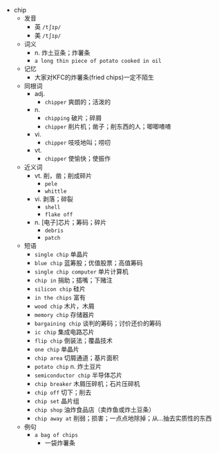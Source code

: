 - chip
  - 发音
    - 英 `/tʃɪp/`
    - 美 `/tʃɪp/`
  - 词义
    - n. 炸土豆条；炸薯条
    - `a long thin piece of potato cooked in oil`
  - 记忆
    - 大家对KFC的炸薯条(fried chips)一定不陌生
  - 同根词
    - adj.
      - `chipper` 爽朗的；活泼的
    - n.
      - `chipping` 破片；碎屑
      - `chipper` 削片机；凿子；削东西的人；唧唧喳喳
    - vi.
      - `chipper` 吱吱地叫；唠叨
    - vt.
      - `chipper` 使愉快；使振作
  - 近义词
    - vt. 削，凿；削成碎片
      - `pele`
      - `whittle`
    - vi. 剥落；碎裂
      - `shell`
      - `flake off`
    - n. [电子]芯片；筹码；碎片
      - `debris`
      - `patch`
  - 短语
    - `single chip` 单晶片 
    - `blue chip` 蓝筹股；优值股票；高值筹码 
    - `single chip computer` 单片计算机 
    - `chip in` 捐助；插嘴；下赌注 
    - `silicon chip` 硅片 
    - `in the chips` 富有 
    - `wood chip` 木片，木屑 
    - `memory chip` 存储器片 
    - `bargaining chip` 谈判的筹码；讨价还价的筹码 
    - `ic chip` 集成电路芯片 
    - `flip chip` 倒装法；覆晶技术 
    - `one chip` 单晶片 
    - `chip area` 切屑通道；基片面积 
    - `potato chip` n. 炸土豆片 
    - `semiconductor chip` 半导体芯片 
    - `chip breaker` 木屑压碎机；石片压碎机 
    - `chip off` 切下；削去 
    - `chip set` 晶片组 
    - `chip shop` 油炸食品店（卖炸鱼或炸土豆条） 
    - `chip away at` 削弱；损害；一点点地除掉；从…抽去实质性的东西 
  - 例句
    - `a bag of chips`
      - 一袋炸薯条

